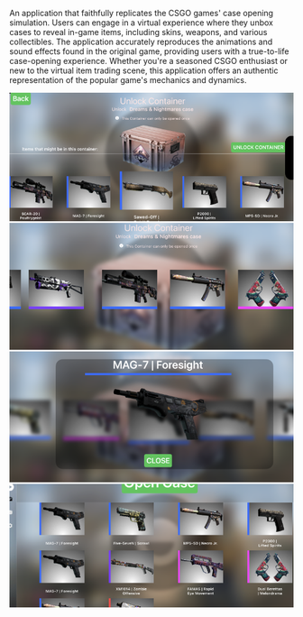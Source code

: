  An application that faithfully replicates the CSGO games' case opening simulation. Users can engage in a virtual experience where they unbox cases to reveal in-game items, including skins, weapons, and various collectibles. The application accurately reproduces the animations and sound effects found in the original game, providing users with a true-to-life case-opening experience. Whether you're a seasoned CSGO enthusiast or new to the virtual item trading scene, this application offers an authentic representation of the popular game's mechanics and dynamics.
  
![IMAGE](CSGOGithubPhotos/gunPreview.png)
![IMAGE](CSGOGithubPhotos/gunSpin.png)
![IMAGE](CSGOGithubPhotos/gunSelected.png)
![IMAGE](CSGOGithubPhotos/gunInventory.png)

